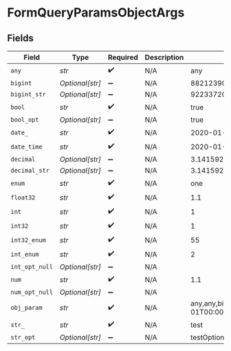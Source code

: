 # FormQueryParamsObjectArgs


## Fields

| Field                                                                                                                                                                                                                                                                                                         | Type                                                                                                                                                                                                                                                                                                          | Required                                                                                                                                                                                                                                                                                                      | Description                                                                                                                                                                                                                                                                                                   | Example                                                                                                                                                                                                                                                                                                       |
| ------------------------------------------------------------------------------------------------------------------------------------------------------------------------------------------------------------------------------------------------------------------------------------------------------------- | ------------------------------------------------------------------------------------------------------------------------------------------------------------------------------------------------------------------------------------------------------------------------------------------------------------- | ------------------------------------------------------------------------------------------------------------------------------------------------------------------------------------------------------------------------------------------------------------------------------------------------------------- | ------------------------------------------------------------------------------------------------------------------------------------------------------------------------------------------------------------------------------------------------------------------------------------------------------------- | ------------------------------------------------------------------------------------------------------------------------------------------------------------------------------------------------------------------------------------------------------------------------------------------------------------- |
| `any`                                                                                                                                                                                                                                                                                                         | *str*                                                                                                                                                                                                                                                                                                         | :heavy_check_mark:                                                                                                                                                                                                                                                                                            | N/A                                                                                                                                                                                                                                                                                                           | any                                                                                                                                                                                                                                                                                                           |
| `bigint`                                                                                                                                                                                                                                                                                                      | *Optional[str]*                                                                                                                                                                                                                                                                                               | :heavy_minus_sign:                                                                                                                                                                                                                                                                                            | N/A                                                                                                                                                                                                                                                                                                           | 8821239038968084                                                                                                                                                                                                                                                                                              |
| `bigint_str`                                                                                                                                                                                                                                                                                                  | *Optional[str]*                                                                                                                                                                                                                                                                                               | :heavy_minus_sign:                                                                                                                                                                                                                                                                                            | N/A                                                                                                                                                                                                                                                                                                           | 9223372036854775808                                                                                                                                                                                                                                                                                           |
| `bool`                                                                                                                                                                                                                                                                                                        | *str*                                                                                                                                                                                                                                                                                                         | :heavy_check_mark:                                                                                                                                                                                                                                                                                            | N/A                                                                                                                                                                                                                                                                                                           | true                                                                                                                                                                                                                                                                                                          |
| `bool_opt`                                                                                                                                                                                                                                                                                                    | *Optional[str]*                                                                                                                                                                                                                                                                                               | :heavy_minus_sign:                                                                                                                                                                                                                                                                                            | N/A                                                                                                                                                                                                                                                                                                           | true                                                                                                                                                                                                                                                                                                          |
| `date_`                                                                                                                                                                                                                                                                                                       | *str*                                                                                                                                                                                                                                                                                                         | :heavy_check_mark:                                                                                                                                                                                                                                                                                            | N/A                                                                                                                                                                                                                                                                                                           | 2020-01-01                                                                                                                                                                                                                                                                                                    |
| `date_time`                                                                                                                                                                                                                                                                                                   | *str*                                                                                                                                                                                                                                                                                                         | :heavy_check_mark:                                                                                                                                                                                                                                                                                            | N/A                                                                                                                                                                                                                                                                                                           | 2020-01-01T00:00:00.000000001Z                                                                                                                                                                                                                                                                                |
| `decimal`                                                                                                                                                                                                                                                                                                     | *Optional[str]*                                                                                                                                                                                                                                                                                               | :heavy_minus_sign:                                                                                                                                                                                                                                                                                            | N/A                                                                                                                                                                                                                                                                                                           | 3.141592653589793                                                                                                                                                                                                                                                                                             |
| `decimal_str`                                                                                                                                                                                                                                                                                                 | *Optional[str]*                                                                                                                                                                                                                                                                                               | :heavy_minus_sign:                                                                                                                                                                                                                                                                                            | N/A                                                                                                                                                                                                                                                                                                           | 3.14159265358979344719667586                                                                                                                                                                                                                                                                                  |
| `enum`                                                                                                                                                                                                                                                                                                        | *str*                                                                                                                                                                                                                                                                                                         | :heavy_check_mark:                                                                                                                                                                                                                                                                                            | N/A                                                                                                                                                                                                                                                                                                           | one                                                                                                                                                                                                                                                                                                           |
| `float32`                                                                                                                                                                                                                                                                                                     | *str*                                                                                                                                                                                                                                                                                                         | :heavy_check_mark:                                                                                                                                                                                                                                                                                            | N/A                                                                                                                                                                                                                                                                                                           | 1.1                                                                                                                                                                                                                                                                                                           |
| `int`                                                                                                                                                                                                                                                                                                         | *str*                                                                                                                                                                                                                                                                                                         | :heavy_check_mark:                                                                                                                                                                                                                                                                                            | N/A                                                                                                                                                                                                                                                                                                           | 1                                                                                                                                                                                                                                                                                                             |
| `int32`                                                                                                                                                                                                                                                                                                       | *str*                                                                                                                                                                                                                                                                                                         | :heavy_check_mark:                                                                                                                                                                                                                                                                                            | N/A                                                                                                                                                                                                                                                                                                           | 1                                                                                                                                                                                                                                                                                                             |
| `int32_enum`                                                                                                                                                                                                                                                                                                  | *str*                                                                                                                                                                                                                                                                                                         | :heavy_check_mark:                                                                                                                                                                                                                                                                                            | N/A                                                                                                                                                                                                                                                                                                           | 55                                                                                                                                                                                                                                                                                                            |
| `int_enum`                                                                                                                                                                                                                                                                                                    | *str*                                                                                                                                                                                                                                                                                                         | :heavy_check_mark:                                                                                                                                                                                                                                                                                            | N/A                                                                                                                                                                                                                                                                                                           | 2                                                                                                                                                                                                                                                                                                             |
| `int_opt_null`                                                                                                                                                                                                                                                                                                | *Optional[str]*                                                                                                                                                                                                                                                                                               | :heavy_minus_sign:                                                                                                                                                                                                                                                                                            | N/A                                                                                                                                                                                                                                                                                                           |                                                                                                                                                                                                                                                                                                               |
| `num`                                                                                                                                                                                                                                                                                                         | *str*                                                                                                                                                                                                                                                                                                         | :heavy_check_mark:                                                                                                                                                                                                                                                                                            | N/A                                                                                                                                                                                                                                                                                                           | 1.1                                                                                                                                                                                                                                                                                                           |
| `num_opt_null`                                                                                                                                                                                                                                                                                                | *Optional[str]*                                                                                                                                                                                                                                                                                               | :heavy_minus_sign:                                                                                                                                                                                                                                                                                            | N/A                                                                                                                                                                                                                                                                                                           |                                                                                                                                                                                                                                                                                                               |
| `obj_param`                                                                                                                                                                                                                                                                                                   | *str*                                                                                                                                                                                                                                                                                                         | :heavy_check_mark:                                                                                                                                                                                                                                                                                            | N/A                                                                                                                                                                                                                                                                                                           | any,any,bigint,8821239038968084,bigintStr,9223372036854775808,bool,true,boolOpt,true,date,2020-01-01,dateTime,2020-01-01T00:00:00.000000001Z,decimal,3.141592653589793,decimalStr,3.14159265358979344719667586,enum,one,float32,1.1,int,1,int32,1,int32Enum,55,intEnum,2,num,1.1,str,test,strOpt,testOptional |
| `str_`                                                                                                                                                                                                                                                                                                        | *str*                                                                                                                                                                                                                                                                                                         | :heavy_check_mark:                                                                                                                                                                                                                                                                                            | N/A                                                                                                                                                                                                                                                                                                           | test                                                                                                                                                                                                                                                                                                          |
| `str_opt`                                                                                                                                                                                                                                                                                                     | *Optional[str]*                                                                                                                                                                                                                                                                                               | :heavy_minus_sign:                                                                                                                                                                                                                                                                                            | N/A                                                                                                                                                                                                                                                                                                           | testOptional                                                                                                                                                                                                                                                                                                  |